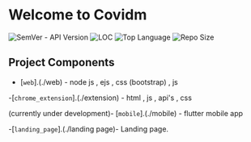 # Welcome to Covidm

![SemVer - API Version](https://img.shields.io/badge/version-1.0.0--beta-ff69b4)
![LOC](https://img.shields.io/tokei/lines/github/code123841/Covidm_webapp?color=white&label=lines%20of%20code)
![Top Language](https://img.shields.io/github/languages/top/code123841/Covidm_webapp?color=%230xfffff)
![Repo Size](https://img.shields.io/github/repo-size/code123841/Covidm_webapp?color=orange)

## Project Components
- [`web`].(./web) - node js , ejs , css (bootstrap) , js 



-[`chrome_extension`].(./extension) - html , js , api's , css

(currently under development)- [`mobile`].(./mobile) - flutter mobile app


-[`landing_page`].(./landing page)- Landing page.

